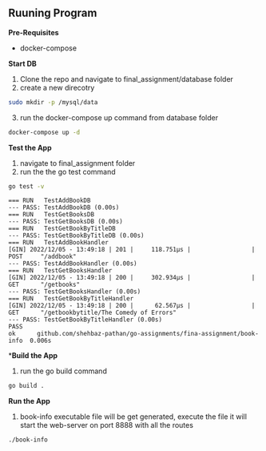 ## Ruuning Program
**Pre-Requisites**
- docker-compose

**Start DB**
1. Clone the repo and navigate to final_assignment/database folder
2. create a new direcotry
```sh
sudo mkdir -p /mysql/data
```
3. run the docker-compose up command from database folder
```sh
docker-compose up -d
```
**Test the App**
1. navigate to final_assignment folder
2. run the the go test command
```sh
go test -v 
```
```
=== RUN   TestAddBookDB
--- PASS: TestAddBookDB (0.00s)
=== RUN   TestGetBooksDB
--- PASS: TestGetBooksDB (0.00s)
=== RUN   TestGetBookByTitleDB
--- PASS: TestGetBookByTitleDB (0.00s)
=== RUN   TestAddBookHandler
[GIN] 2022/12/05 - 13:49:18 | 201 |     118.751µs |                 | POST     "/addbook"
--- PASS: TestAddBookHandler (0.00s)
=== RUN   TestGetBooksHandler
[GIN] 2022/12/05 - 13:49:18 | 200 |     302.934µs |                 | GET      "/getbooks"
--- PASS: TestGetBooksHandler (0.00s)
=== RUN   TestGetBookByTitleHandler
[GIN] 2022/12/05 - 13:49:18 | 200 |      62.567µs |                 | GET      "/getbookbytitle/The Comedy of Errors"
--- PASS: TestGetBookByTitleHandler (0.00s)
PASS
ok  	github.com/shehbaz-pathan/go-assignments/fina-assignment/book-info	0.006s
```
***Build the App**
1. run the go build command
```sh
go build .
```
**Run the App**
1. book-info executable file will be get generated, execute the file it will start the web-server on port 8888 with all the routes
```sh
./book-info
```
